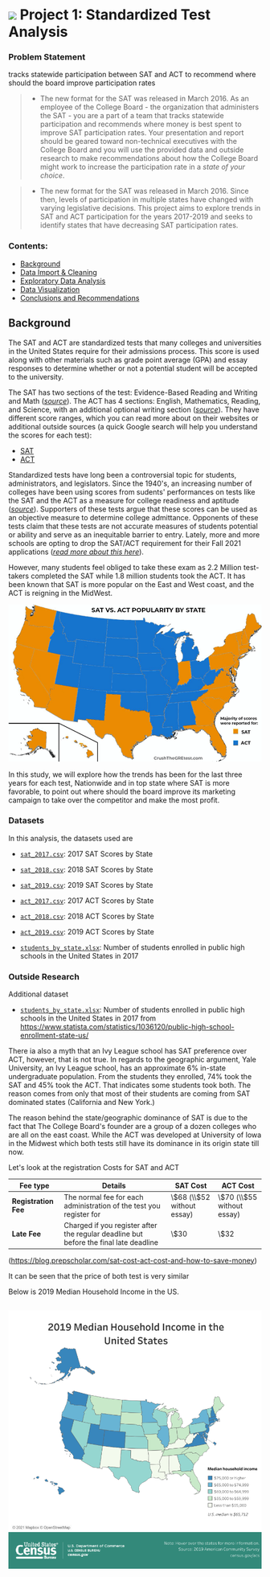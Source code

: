 # ![](https://ga-dash.s3.amazonaws.com/production/assets/logo-9f88ae6c9c3871690e33280fcf557f33.png) Project 1: Standardized Test Analysis


### Problem Statement

tracks statewide participation between SAT and ACT to recommend where should the board improve participation rates

> * The new format for the SAT was released in March 2016. As an employee of the College Board - the organization that administers the SAT - you are a part of a team that tracks statewide participation and recommends where money is best spent to improve SAT participation rates. Your presentation and report should be geared toward non-technical executives with the College Board and you will use the provided data and outside research to make recommendations about how the College Board might work to increase the participation rate in a *state of your choice*.

> * The new format for the SAT was released in March 2016. Since then, levels of participation in multiple states have changed with varying legislative decisions. This project aims to explore trends in SAT and ACT participation for the years 2017-2019 and seeks to identify states that have decreasing SAT participation rates.

### Contents:
- [Background](#Background)
- [Data Import & Cleaning](#Data-Import-and-Cleaning)
- [Exploratory Data Analysis](#Exploratory-Data-Analysis)
- [Data Visualization](#Visualize-the-Data)
- [Conclusions and Recommendations](#Conclusions-and-Recommendations)

## Background

The SAT and ACT are standardized tests that many colleges and universities in the United States require for their admissions process. This score is used along with other materials such as grade point average (GPA) and essay responses to determine whether or not a potential student will be accepted to the university.

The SAT has two sections of the test: Evidence-Based Reading and Writing and Math ([*source*](https://www.princetonreview.com/college/sat-sections)). The ACT has 4 sections: English, Mathematics, Reading, and Science, with an additional optional writing section ([*source*](https://www.act.org/content/act/en/products-and-services/the-act/scores/understanding-your-scores.html)). They have different score ranges, which you can read more about on their websites or additional outside sources (a quick Google search will help you understand the scores for each test):
* [SAT](https://collegereadiness.collegeboard.org/sat)
* [ACT](https://www.act.org/content/act/en.html)

Standardized tests have long been a controversial topic for students, administrators, and legislators. Since the 1940's, an increasing number of colleges have been using scores from sudents' performances on tests like the SAT and the ACT as a measure for college readiness and aptitude ([*source*](https://www.minotdailynews.com/news/local-news/2017/04/a-brief-history-of-the-sat-and-act/)). Supporters of these tests argue that these scores can be used as an objective measure to determine college admittance. Opponents of these tests claim that these tests are not accurate measures of students potential or ability and serve as an inequitable barrier to entry. Lately, more and more schools are opting to drop the SAT/ACT requirement for their Fall 2021 applications ([*read more about this here*](https://www.cnn.com/2020/04/14/us/coronavirus-colleges-sat-act-test-trnd/index.html)).

However, many students feel obliged to take these exam as 2.2 Million test-takers completed the SAT while 1.8 million students took the ACT. It has been known that SAT is more popular on the East and West coast, and the ACT is reigning in the MidWest.

![SAT-vs-ACT-popularity-by-state](/image/SAT-vs-ACT-popularity-by-state.png)

In this study, we will explore how the trends has been for the last three years for each test, Nationwide and in top state where SAT is more favorable, to point out where should the board improve its marketing campaign to take over the competitor and make the most profit.


### Datasets

In this analysis, the datasets used are

* [`sat_2017.csv`](../data/sat_2017.csv): 2017 SAT Scores by State
* [`sat_2018.csv`](../data/sat_2018.csv): 2018 SAT Scores by State
* [`sat_2019.csv`](../data/sat_2019.csv): 2019 SAT Scores by State



* [`act_2017.csv`](../data/act_2017.csv): 2017 ACT Scores by State
* [`act_2018.csv`](../data/act_2018.csv): 2018 ACT Scores by State
* [`act_2019.csv`](../data/act_2019.csv): 2019 ACT Scores by State


* [`students_by_state.xlsx`](../data/students_by_state.xlsx): Number of students enrolled in public high schools in the United States in 2017

### Outside Research

Additional dataset

* [`students_by_state.xlsx`](../data/students_by_state.xlsx): Number of students enrolled in public high schools in the United States in 2017 from https://www.statista.com/statistics/1036120/public-high-school-enrollment-state-us/


There ia also a myth that an Ivy League school has SAT preference over ACT, however, that is not true. In regards to the geographic argument, Yale University, an Ivy League school, has an approximate 6% in-state undergraduate population. From the students they enrolled, 74% took the SAT and 45% took the ACT. That indicates some students took both. The reason comes from only that most of their students are coming from SAT dominated states (California and New York.)

The reason behind the state/geographic dominance of SAT is due to the fact that The College Board's founder are a group of a dozen colleges who are all on the east coast. While the ACT was developed at University of Iowa in the Midwest which both tests still have its dominance in its origin state till now.

Let's look at the registration Costs for SAT and ACT

|Fee type|Details|SAT Cost|ACT Cost|
|---|---|---|---|
|**Registration Fee**|The normal fee for each administration of the test you register for|\\$68  (\\$52 without essay)|\\$70  (\\$55 without essay)|
|**Late Fee**|Charged if you register after the regular deadline but before the final late deadline	|\\$30|\\$32|

(https://blog.prepscholar.com/sat-cost-act-cost-and-how-to-save-money)

It can be seen that the price of both test is very similar

Below is 2019 Median Household Income in the US.

![median_hh_income](image/median_hh_income.png)
---


